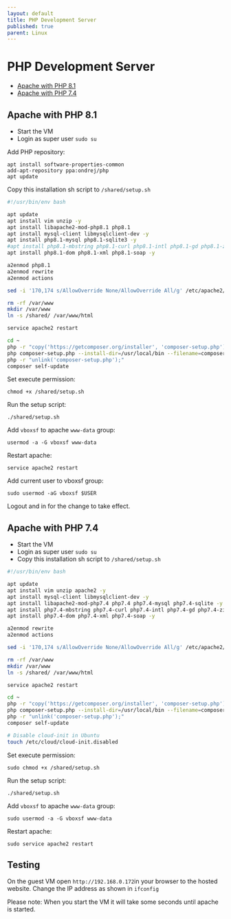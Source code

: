 ```yaml
---
layout: default
title: PHP Development Server
published: true
parent: Linux
---
```


# PHP Development Server

* [Apache with PHP 8.1](#apache-with-php-81)
* [Apache with PHP 7.4](#apache-with-php-74)

## Apache with PHP 8.1

* Start the VM
* Login as super user `sudo su`

Add PHP repository:

```
apt install software-properties-common
add-apt-repository ppa:ondrej/php
apt update
```

Copy this installation sh script to `/shared/setup.sh`

```sh
#!/usr/bin/env bash

apt update
apt install vim unzip -y
apt install libapache2-mod-php8.1 php8.1
apt install mysql-client libmysqlclient-dev -y
apt install php8.1-mysql php8.1-sqlite3 -y
#apt install php8.1-mbstring php8.1-curl php8.1-intl php8.1-gd php8.1-zip php8.1-bz2 -y
apt install php8.1-dom php8.1-xml php8.1-soap -y

a2enmod php8.1
a2enmod rewrite
a2enmod actions

sed -i '170,174 s/AllowOverride None/AllowOverride All/g' /etc/apache2/apache2.conf

rm -rf /var/www
mkdir /var/www
ln -s /shared/ /var/www/html

service apache2 restart

cd ~
php -r "copy('https://getcomposer.org/installer', 'composer-setup.php');"
php composer-setup.php --install-dir=/usr/local/bin --filename=composer
php -r "unlink('composer-setup.php');"
composer self-update
```

Set execute permission:

```
chmod +x /shared/setup.sh
```

Run the setup script:

```
./shared/setup.sh
```

Add `vboxsf` to apache `www-data` group:

```
usermod -a -G vboxsf www-data
```

Restart apache:

```
service apache2 restart
```

Add current user to vboxsf group:

```
sudo usermod -aG vboxsf $USER
```

Logout and in for the change to take effect.

## Apache with PHP 7.4

* Start the VM
* Login as super user `sudo su`
* Copy this installation sh script to `/shared/setup.sh`

```sh
#!/usr/bin/env bash

apt update
apt install vim unzip apache2 -y
apt install mysql-client libmysqlclient-dev -y
apt install libapache2-mod-php7.4 php7.4 php7.4-mysql php7.4-sqlite -y
apt install php7.4-mbstring php7.4-curl php7.4-intl php7.4-gd php7.4-zip php7.4-bz2 -y
apt install php7.4-dom php7.4-xml php7.4-soap -y

a2enmod rewrite
a2enmod actions

sed -i '170,174 s/AllowOverride None/AllowOverride All/g' /etc/apache2/apache2.conf

rm -rf /var/www
mkdir /var/www
ln -s /shared/ /var/www/html

service apache2 restart

cd ~
php -r "copy('https://getcomposer.org/installer', 'composer-setup.php');"
php composer-setup.php --install-dir=/usr/local/bin --filename=composer
php -r "unlink('composer-setup.php');"
composer self-update

# Disable cloud-init in Ubuntu
touch /etc/cloud/cloud-init.disabled
```

Set execute permission:

```
sudo chmod +x /shared/setup.sh
```

Run the setup script:

```
./shared/setup.sh
```

Add `vboxsf` to apache `www-data` group:

```
sudo usermod -a -G vboxsf www-data
```

Restart apache:

```
sudo service apache2 restart
```

## Testing

On the guest VM open `http://192.168.0.172`in your browser to the hosted website.
Change the IP address as shown in `ifconfig`

Please note: When you start the VM it will take some seconds until
apache is started. 
